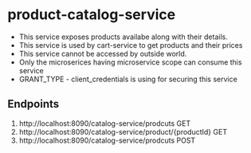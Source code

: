 # product-catalog-service
* This service exposes products availabe along with their details.
* This service is used by cart-service to get products and their prices
* This service cannot be accessed by outside world.
* Only the microserices having microservice scope can consume this service
* GRANT_TYPE - client_credentials is using for securing this service

## Endpoints
1. http://localhost:8090/catalog-service/prodcuts GET
2. http://localhost:8090/catalog-service/product/{productId} GET
3. http://localhost:8090/catalog-service/prodcuts POST

